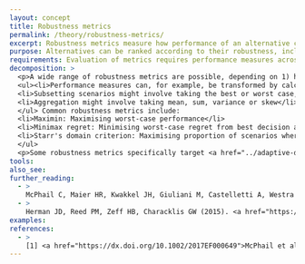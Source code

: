 ```yaml
---
layout: concept
title: Robustness metrics
permalink: /theory/robustness-metrics/
excerpt: Robustness metrics measure how performance of an alternative changes in different scenarios
purpose: Alternatives can be ranked according to their robustness, including as part of <a href="../../theory/efficiency-robustness-tradeoffs/">Efficiency-Robustness trade-offs</a>. This is a quantitative form of <a href="../stress-testing/">stress testing</a>.
requirements: Evaluation of metrics requires performance measures across multiple scenarios, e.g. produced from multiple model runs with different settings.
decomposition: >
  <p>A wide range of robustness metrics are possible, depending on 1) how performance measures transformed, 2) scenarios are subsetted, 3) subsetted performance measures are aggregated [1]. See Resources for further details</p>
  <ul><li>Performance measures can, for example, be transformed by calculating regret from the best alternative, or by evaluating whether performance satisfies constraints</li>
  <li>Subsetting scenarios might involve taking the best or worst case, or another percentile</li>
  <li>Aggregation might involve taking mean, sum, variance or skew</li>
  </ul> Common robustness metrics include:
  <li>Maximin: Maximising worst-case performance</li>
  <li>Minimax regret: Minimising worst-case regret from best decision alternative</li>
  <li>Starr's domain criterion: Maximising proportion of scenarios where a performance threshold is satisfied</li>
  </ul>
  <p>Some robustness metrics specifically target <a href="../adaptive-decisions/">adaptive decisions</a>, e.g. measuring <a href="../flexibility/">flexibility</a> of an initial management action.</p>
tools:
also_see:
further_reading:
  - >
    McPhail C, Maier HR, Kwakkel JH, Giuliani M, Castelletti A, Westra S (2018) <a href="https://dx.doi.org/10.1002/2017EF000649">Robustness metrics: How are they calculated, when should they be used and why do they give different results?</a>. Earth's Future. doi:10.1002/2017EF000649
  - >
    Herman JD, Reed PM, Zeff HB, Characklis GW (2015). <a href="https://dx.doi.org/10.1061/(ASCE)WR.1943-5452.0000509">How Should Robustness Be Defined for Water Systems Planning under Change?</a>. Journal of Water Resources Planning and Management. 141 (10): 04015012. doi:10.1061/(ASCE)WR.1943-5452.0000509
examples:
references:
  - >
    [1] <a href="https://dx.doi.org/10.1002/2017EF000649">McPhail et al. (2018)</a>
---
```

